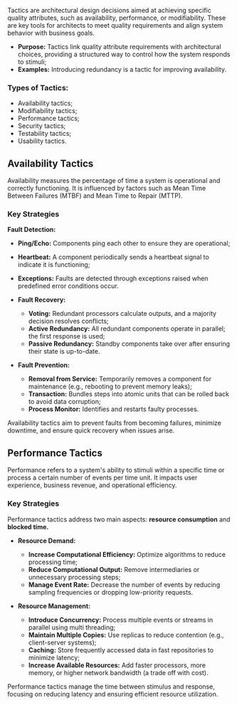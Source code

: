 
Tactics are architectural design decisions aimed at achieving specific quality attributes, such as availability, performance, or modifiability. These are key tools for architects to meet quality requirements and align system behavior with business goals.

- **Purpose:** Tactics link quality attribute requirements with architectural choices, providing a structured way to control how the system responds to stimuli;
- **Examples:** Introducing redundancy is a tactic for improving availability.

### Types of Tactics:

- Availability tactics;
- Modifiability tactics;
- Performance tactics;
- Security tactics;
- Testability tactics;
- Usability tactics.

## Availability Tactics

Availability measures the percentage of time a system is operational and correctly functioning. It is influenced by factors such as Mean Time Between Failures (MTBF) and Mean Time to Repair (MTTP).

### Key Strategies

**Fault Detection:**
- **Ping/Echo:** Components ping each other to ensure they are operational;
- **Heartbeat:** A component periodically sends a heartbeat signal to indicate it is functioning;
- **Exceptions:** Faults are detected through exceptions raised when predefined error conditions occur.

- **Fault Recovery:**
	- **Voting:** Redundant processors calculate outputs, and a majority decision resolves conflicts;
	- **Active Redundancy:** All redundant components operate in parallel; the first response is used;
	- **Passive Redundancy:** Standby components take over after ensuring their state is up-to-date.

- **Fault Prevention:**
	- **Removal from Service:** Temporarily removes a component for maintenance (e.g., rebooting to prevent memory leaks);
	- **Transaction:** Bundles steps into atomic units that can be rolled back to avoid data corruption;
	- **Process Monitor:** Identifies and restarts faulty processes.

Availability tactics aim to prevent faults from becoming failures, minimize downtime, and ensure quick recovery when issues arise.

## Performance Tactics

Performance refers to a system's ability to stimuli within a specific time or process a certain number of events per time unit. It impacts user experience, business revenue, and operational efficiency.

### Key Strategies

Performance tactics address two main aspects: **resource consumption** and **blocked time.**

- **Resource Demand:**
	- **Increase Computational Efficiency:** Optimize algorithms to reduce processing time;
	- **Reduce Computational Output:** Remove intermediaries or unnecessary processing steps;
	- **Manage Event Rate:** Decrease the number of events by reducing sampling frequencies or dropping low-priority requests.

- **Resource Management:**
	- **Introduce Concurrency:** Process multiple events or streams in parallel using multi threading;
	- **Maintain Multiple Copies:** Use replicas to reduce contention (e.g., client-server systems);
	- **Caching:** Store frequently accessed data in fast repositories to minimize latency;
	- **Increase Available Resources:** Add faster processors, more memory, or higher network bandwidth (a trade off with cost).

Performance tactics manage the time between stimulus and response, focusing on reducing latency and ensuring efficient resource utilization.
	